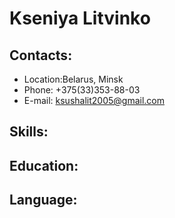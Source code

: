 # Kseniya Litvinko
## Contacts:
* Location:Belarus, Minsk
* Phone:  +375(33)353-88-03
* E-mail: ksushalit2005@gmail.com
## Skills:
## Education:
## Language:

